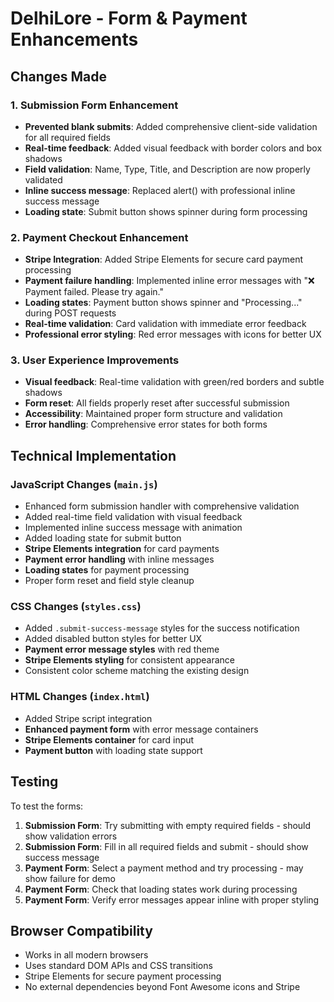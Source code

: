 # DelhiLore - Form & Payment Enhancements

## Changes Made

### 1. Submission Form Enhancement
- **Prevented blank submits**: Added comprehensive client-side validation for all required fields
- **Real-time feedback**: Added visual feedback with border colors and box shadows
- **Field validation**: Name, Type, Title, and Description are now properly validated
- **Inline success message**: Replaced alert() with professional inline success message
- **Loading state**: Submit button shows spinner during form processing

### 2. Payment Checkout Enhancement
- **Stripe Integration**: Added Stripe Elements for secure card payment processing
- **Payment failure handling**: Implemented inline error messages with "❌ Payment failed. Please try again."
- **Loading states**: Payment button shows spinner and "Processing..." during POST requests
- **Real-time validation**: Card validation with immediate error feedback
- **Professional error styling**: Red error messages with icons for better UX

### 3. User Experience Improvements
- **Visual feedback**: Real-time validation with green/red borders and subtle shadows
- **Form reset**: All fields properly reset after successful submission
- **Accessibility**: Maintained proper form structure and validation
- **Error handling**: Comprehensive error states for both forms

## Technical Implementation

### JavaScript Changes (`main.js`)
- Enhanced form submission handler with comprehensive validation
- Added real-time field validation with visual feedback
- Implemented inline success message with animation
- Added loading state for submit button
- **Stripe Elements integration** for card payments
- **Payment error handling** with inline messages
- **Loading states** for payment processing
- Proper form reset and field style cleanup

### CSS Changes (`styles.css`)
- Added `.submit-success-message` styles for the success notification
- Added disabled button styles for better UX
- **Payment error message styles** with red theme
- **Stripe Elements styling** for consistent appearance
- Consistent color scheme matching the existing design

### HTML Changes (`index.html`)
- Added Stripe script integration
- **Enhanced payment form** with error message containers
- **Stripe Elements container** for card input
- **Payment button** with loading state support

## Testing
To test the forms:
1. **Submission Form**: Try submitting with empty required fields - should show validation errors
2. **Submission Form**: Fill in all required fields and submit - should show success message
3. **Payment Form**: Select a payment method and try processing - may show failure for demo
4. **Payment Form**: Check that loading states work during processing
5. **Payment Form**: Verify error messages appear inline with proper styling

## Browser Compatibility
- Works in all modern browsers
- Uses standard DOM APIs and CSS transitions
- Stripe Elements for secure payment processing
- No external dependencies beyond Font Awesome icons and Stripe 